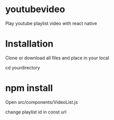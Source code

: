 # youtubevideo

Play youtube playlist video with react native 

# Installation

Clone or download all files and place in your local

cd yourdirectory

# npm install

Open src/components/VideoList.js

change playlist id in const url



